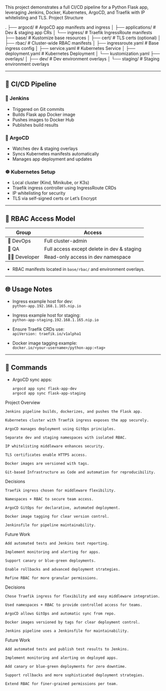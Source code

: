 This project demonstrates a full CI/CD pipeline for a Python Flask app, leveraging Jenkins, Docker, Kubernetes, ArgoCD, and Traefik with IP whitelisting and TLS.
Project Structure

.
├── argocd/                 # ArgoCD app manifests and ingress
│   ├── applications/       # Dev & staging app CRs
│   └── ingress/            # Traefik IngressRoute manifests
├── base/                   # Kustomize base resources
│   ├── cert/               # TLS certs (optional)
│   ├── rbac/               # Cluster-wide RBAC manifests
│   ├── ingressroute.yaml   # Base ingress config
│   ├── service.yaml        # Kubernetes Service
│   ├── deployment.yaml     # Kubernetes Deployment
│   └── kustomization.yaml
├── overlays/
│   ├── dev/                # Dev environment overlays
│   └── staging/            # Staging environment overlays

---

## 🔄 CI/CD Pipeline

### 🔧 Jenkins

- Triggered on Git commits  
- Builds Flask app Docker image  
- Pushes images to Docker Hub  
- Publishes build results  

### 🎯 ArgoCD

- Watches dev & staging overlays  
- Syncs Kubernetes manifests automatically  
- Manages app deployment and updates  

### ☸️ Kubernetes Setup

- Local cluster (Kind, Minikube, or K3s)  
- Traefik ingress controller using IngressRoute CRDs  
- IP whitelisting for security  
- TLS via self-signed certs or Let’s Encrypt  

---

## 🔐 RBAC Access Model

| Group       | Access                                  |
|-------------|---------------------------------------|
| 👷 DevOps      | Full cluster-admin                     |
| 🧪 QA          | Full access except delete in dev & staging |
| 👨‍💻 Developer  | Read-only access in dev namespace     |

- RBAC manifests located in `base/rbac/` and environment overlays.

---

## 🌐 Usage Notes

- Ingress example host for dev:  
  `python-app.192.168.1.165.nip.io`

- Ingress example host for staging:  
  `python-app-staging.192.168.1.165.nip.io`

- Ensure Traefik CRDs use:  
  `apiVersion: traefik.io/v1alpha1`

- Docker image tagging example:  
  `docker.io/<your-username>/python-app:<tag>`

---

## 📝 Commands

- ArgoCD sync apps:  
  ```bash
  argocd app sync flask-app-dev
  argocd app sync flask-app-staging


Project Overview

    Jenkins pipeline builds, dockerizes, and pushes the Flask app.

    Kubernetes cluster with Traefik ingress exposes the app securely.

    ArgoCD manages deployment using GitOps principles.

    Separate dev and staging namespaces with isolated RBAC.

    IP whitelisting middleware enhances security.

    TLS certificates enable HTTPS access.

    Docker images are versioned with tags.

    Git-based Infrastructure as Code and automation for reproducibility.

Decisions

    Traefik ingress chosen for middleware flexibility.

    Namespaces + RBAC to secure team access.

    ArgoCD GitOps for declarative, automated deployment.

    Docker image tagging for clear version control.

    Jenkinsfile for pipeline maintainability.

Future Work

    Add automated tests and Jenkins test reporting.

    Implement monitoring and alerting for apps.

    Support canary or blue-green deployments.

    Enable rollbacks and advanced deployment strategies.

    Refine RBAC for more granular permissions.

Decisions

    Chose Traefik ingress for flexibility and easy middleware integration.

    Used namespaces + RBAC to provide controlled access for teams.

    ArgoCD allows GitOps and automatic sync from repo.

    Docker images versioned by tags for clear deployment control.

    Jenkins pipeline uses a Jenkinsfile for maintainability.

Future Work

    Add automated tests and publish test results to Jenkins.

    Implement monitoring and alerting on deployed apps.

    Add canary or blue-green deployments for zero downtime.

    Support rollbacks and more sophisticated deployment strategies.

    Extend RBAC for finer-grained permissions per team.

